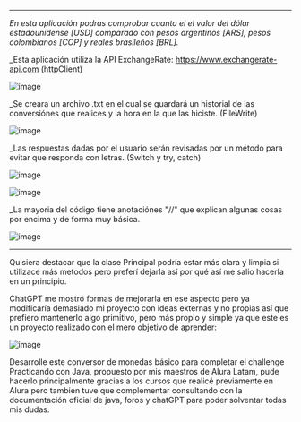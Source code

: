----------------------------------------------------------------------------------------------------------------------------------------------------------
_En esta aplicación podras comprobar cuanto el el valor del dólar estadounidense [USD] comparado con pesos argentinos [ARS], pesos colombianos [COP] y reales brasileños [BRL]._

_Esta aplicación utiliza la API ExchangeRate: https://www.exchangerate-api.com (httpClient)

![image](https://github.com/user-attachments/assets/b904484f-e48e-4120-a63f-702e2f6fb762)


_Se creara un archivo .txt en el cual se guardará un historial de las conversiónes que realices y la hora en la que las hiciste. (FileWrite)

![image](https://github.com/user-attachments/assets/1ca59651-774e-421b-9018-d3304bdbb02d)

_Las respuestas dadas por el usuario serán revisadas por un método para evitar que responda con letras. (Switch y try, catch)

![image](https://github.com/user-attachments/assets/d312e7ef-0341-4391-90ac-f0d0b17e7959)

![image](https://github.com/user-attachments/assets/8fba268d-66de-417b-b9cd-33821185a49a)

_La mayoria del código tiene anotaciónes "//" que explican algunas cosas por encima y de forma muy básica.

![image](https://github.com/user-attachments/assets/82ecc495-57b8-4002-b335-6bd8e551a1da)

----------------------------------------------------------------------------------------------------------------------------------------------------------

Quisiera destacar que la clase Principal podría estar más clara y limpia si utilizace más metodos pero preferí dejarla así por qué así me salio hacerla en un principio.

ChatGPT me mostró formas de mejorarla en ese aspecto pero ya modificaría demasiado mi proyecto con ideas externas y no propias así que prefiero mantenerlo algo primitivo, pero más propio y simple ya que este es un proyecto realizado con el mero objetivo de aprender:

![image](https://github.com/user-attachments/assets/43678bb7-6c7a-40c5-bbe7-7cc14229685b)


Desarrolle este conversor de monedas básico para completar el challenge Practicando con Java, propuesto por mis maestros de Alura Latam, pude hacerlo principalmente gracias a los cursos que realicé previamente en Alura pero tambien tuve que complementar
consultando con la documentación oficial de java, foros y chatGPT para poder solventar todas mis dudas.
